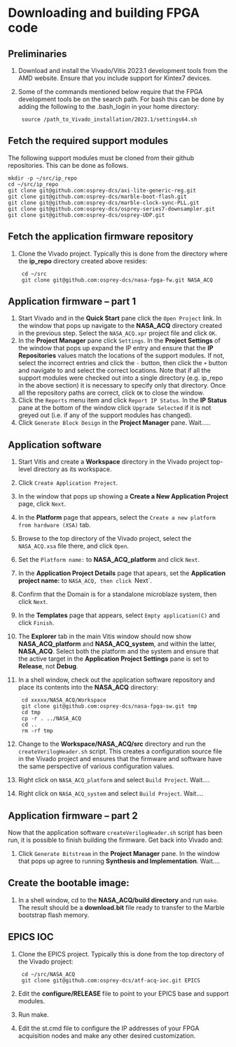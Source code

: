 # Downloading and building FPGA code

## Preliminaries

1. Download and install the Vivado/Vitis 2023.1 development tools from the AMD website.  Ensure that you include support for Kintex7 devices.
1. Some of the commands mentioned below require that the FPGA development tools be on the search path.  For bash this can be done by adding the following to the .bash_login in your home directory:

        source /path_to_Vivado_installation/2023.1/settings64.sh


## Fetch the required support modules

The following support modules must be cloned from their github repositories.  This can be done as follows.

    mkdir -p ~/src/ip_repo
    cd ~/src/ip_repo
    git clone git@github.com:osprey-dcs/axi-lite-generic-reg.git
    git clone git@github.com:osprey-dcs/marble-boot-flash.git
    git clone git@github.com:osprey-dcs/marble-clock-sync-PLL.git
    git clone git@github.com:osprey-dcs/osprey-series7-downsampler.git
    git clone git@github.com:osprey-dcs/osprey-UDP.git

## Fetch the application firmware repository

1. Clone the Vivado project.  Typically this is done from the directory where the **ip_repo** directory created above resides:

        cd ~/src
        git clone git@github.com:osprey-dcs/nasa-fpga-fw.git NASA_ACQ

## Application firmware – part 1

1. Start Vivado and in the **Quick Start** pane click the `Open Project` link.  In the window that pops up navigate to the **NASA_ACQ** directory created in the previous step.  Select the `NASA_ACQ.xpr` project file and click `OK`.
1. In the **Project Manager** pane click `Settings`.  In the **Project Settings** of the window that pops up expand the IP entry and ensure that the **IP Repositories** values match the locations of the support modules.  If not, select the incorrect entries and click the `-` button, then click the `+` button and navigate to and select the correct locations.
 Note that if all the support modules were checked out into a
single directory (e.g. ip_repo in the above section) it is
necessary to specify only that directory.
Once all the repository paths are correct, click `OK` to close the window.
1. Click the `Reports` menu item and click `Report IP Status`.  In the **IP Status** pane at the bottom of the window click `Upgrade Selected` if it is not greyed out (i.e. if any of the support modules has changed).
1. Click `Generate Block Design` in the **Project Manager** pane.  Wait.....

## Application software

1. Start Vitis and create a **Workspace** directory in the Vivado project top-level directory as its workspace.
1. Click `Create Application Project`.
1. In the window that pops up showing a **Create a New Application Project** page, click `Next`.
1. In the **Platform** page that appears, select the `Create a new platform from hardware (XSA)` tab.
1. Browse to the top directory of the Vivado project, select the `NASA_ACQ.xsa` file there, and click `Open`.
1. Set the `Platform name:` to **NASA_ACQ_platform** and click `Next`.
1. In the **Application Project Details** page that apears, set the **Application project name:** to `NASA_ACQ, then click `Next`.
1. Confirm that the Domain is for a standalone microblaze system, then click `Next`.
1. In the **Templates** page that appears, select `Empty application(C)` and click `Finish`.
1. The **Explorer** tab in the main Vitis window should now show **NASA\_ACQ\_platform** and **NASA\_ACQ_system**, and within the latter, **NASA\_ACQ**.  Select both the platform and the system and ensure that the active target in the **Application Project Settings** pane is set to **Release**, not **Debug**.
1. In a shell window, check out the application software repository and place its contents into the **NASA\_ACQ** directory:

        cd xxxxx/NASA_ACQ/Workspace
        git clone git@github.com:osprey-dcs/nasa-fpga-sw.git tmp
        cd tmp
        cp -r . ../NASA_ACQ
        cd ..
        rm -rf tmp

1. Change to the **Workspace/NASA\_ACQ/src** directory and run the `createVerilogHeader.sh` script.  This creates a configuration source file in the Vivado project and ensures that the firmware and software have the same perspective of various configuration values.
1. Right click on `NASA_ACQ_platform` and select `Build Project`.  Wait....
1. Right click on `NASA_ACQ_system` and select `Build Project`.  Wait....

## Application firmware – part 2

Now that the application software `createVerilogHeader.sh` script has been run, it is possible to finish building the firmware.  Get back into Vivado and:

1. Click `Generate Bitstream` in the **Project Manager** pane.  In the window that pops up agree to running **Synthesis and Implementation**.  Wait....

## Create the bootable image:

1. In a shell window, cd to the **NASA_ACQ/build directory** and run `make`.  The result should be a **download.bit** file ready to transfer to the Marble bootstrap flash memory.

## EPICS IOC

1. Clone the EPICS project.  Typically this is done from the top directory of the Vivado project:

        cd ~/src/NASA_ACQ
        git clone git@github.com:osprey-dcs/atf-acq-ioc.git EPICS

1. Edit the **configure/RELEASE** file to point to your EPICS base and support modules.
1. Run make.
1. Edit the st.cmd file to configure the IP addresses of your FPGA acquisition nodes and make any other desired customization.
